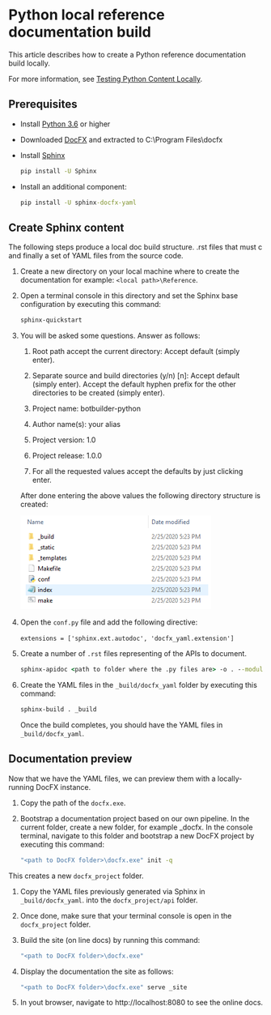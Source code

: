 # Python local reference documentation build

This article describes how to create a Python reference documentation build locally.

For more information, see [Testing Python Content Locally](https://review.docs.microsoft.com/en-us/help/onboard/admin/reference/python/testing-locally?branch=master).

## Prerequisites

- Install [Python 3.6](https://www.python.org/downloads/) or higher
- Downloaded [DocFX](https://dotnet.github.io/docfx/) and extracted to C:\Program Files\docfx
- Install [Sphinx](http://www.sphinx-doc.org/en/master/)

    ```cmd
    pip install -U Sphinx
    ```

- Install an additional component:

    ```cmd
    pip install -U sphinx-docfx-yaml
    ```

## Create Sphinx content

The following steps produce a local doc build structure. .rst files that must c and finally a set of YAML files from the source code.

1. Create a new directory on your local machine where to create the documentation for example: `<local path>\Reference`.
1. Open a terminal console in this directory and set the Sphinx base configuration by executing this command:

    ```cmd
    sphinx-quickstart
    ```

1. You will be asked some questions. Answer as follows:

    1. Root path accept the current directory: Accept default (simply enter).
    1. Separate source and build directories (y/n) [n]: Accept default (simply enter).
    Accept the default hyphen prefix for the other directories to be created (simply enter).

	1. Project name: botbuilder-python
	1. Author name(s): your alias
	1. Project version: 1.0
	1. Project release: 1.0.0
	1. For all the requested values accept the defaults by just clicking enter.

    After done entering the above values the following directory structure is created:

    ![sphinx dir structure](../media/sphinx-dir-structure.PNG)

1. Open the `conf.py` file and add the following directive:

    `extensions = ['sphinx.ext.autodoc', 'docfx_yaml.extension']`

1. Create a number of  `.rst` files representing of the APIs to document.

    ```cmd
    sphinx-apidoc <path to folder where the .py files are> -o . --module-first --no-headings --no-toc --implicit-namespaces
    ```

1. Create the YAML files in the `_build/docfx_yaml` folder by executing this command:

    ```cmd
    sphinx-build . _build
	```

    Once the build completes, you should have the YAML files in `_build/docfx_yaml`.


## Documentation preview

Now that we have the YAML files, we can preview them with a locally-running DocFX instance.

1. Copy the path of the `docfx.exe`.
1. Bootstrap a documentation project based on our own pipeline. In the current folder, create a new folder, for example _docfx. In the console terminal, navigate to this folder and bootstrap a new DocFX project by executing this command:

    ```cmd
    "<path to DocFX folder>\docfx.exe" init -q
    ```
This creates a new `docfx_project` folder.

1. Copy the YAML files previously generated via Sphinx in `_build/docfx_yaml`. into the `docfx_project/api` folder.
1. Once done, make sure that your terminal console is open in the `docfx_project` folder.
1. Build the site (on line docs) by running this command:

    ```cmd
    "<path to DocFX folder>\docfx.exe"
    ```

1. Display the documentation the site as follows:

    ```cmd
    "<path to DocFX folder>\docfx.exe" serve _site
    ```

1. In yout browser, navigate to http://localhost:8080 to see the online docs.
